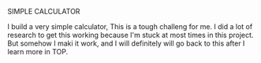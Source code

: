 SIMPLE CALCULATOR

I build a very simple calculator, This is a tough challeng for me. I did a lot of research to get this working because I'm stuck at most times in this project. But somehow I maki it work, and I will definitely will go back to this after I learn more in TOP.